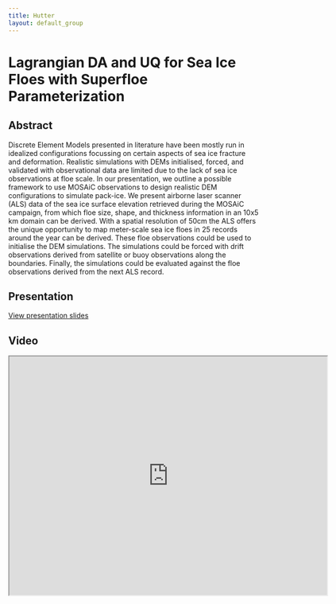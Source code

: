 ```yaml
---
title: Hutter
layout: default_group
---
```

# Lagrangian DA and UQ for Sea Ice Floes with Superfloe Parameterization


## Abstract
Discrete Element Models presented in literature have been mostly run in idealized configurations focussing on certain aspects of sea ice fracture and deformation. Realistic simulations with DEMs initialised, forced, and validated with observational data are limited due to the lack of sea ice observations at floe scale. In our presentation, we outline a possible framework to use MOSAiC observations to design realistic DEM configurations to simulate pack-ice. We present airborne laser scanner (ALS) data of the sea ice surface elevation retrieved during the MOSAiC campaign, from which floe size, shape, and thickness information in an 10x5 km domain can be derived. With a spatial resolution of 50cm the ALS offers the unique opportunity to map meter-scale sea ice floes in 25 records around the year can be derived. These floe observations could be used to initialise the DEM simulations. The simulations could be forced with drift observations derived from satellite or buoy observations along the boundaries. Finally, the simulations could be evaluated against the floe observations derived from the next ALS record.

## Presentation
<p><a href="https://drive.google.com/file/d/1KzXgDAKmPZJPZrgBoMt9W_ZPsidcTCBC/view?usp=sharing">View presentation slides</a></p>

## Video
<iframe src="https://drive.google.com/file/d/104TQtHnaXeFjl7g00bVarkL-E00wiXTx/preview" width="640" height="480"></iframe>
